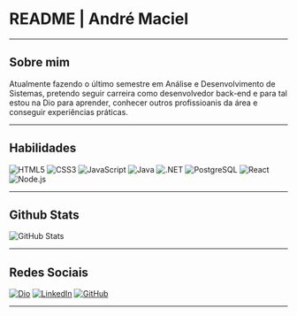 # **README | André Maciel**
---
## **Sobre mim**

Atualmente fazendo o último semestre em Análise e Desenvolvimento de Sistemas, pretendo seguir carreira como desenvolvedor back-end e para tal estou na Dio para aprender, conhecer outros profissioanis da área e  conseguir experiências práticas.
___

## **Habilidades**
![HTML5](https://img.shields.io/badge/HTML5-000?logo=html5&logoColor=FFF&color=E34F26) ![CSS3](https://img.shields.io/badge/CSS3-000?logoColor=FFF&logo=css3&color=1572B6) ![JavaScript](https://img.shields.io/badge/JavaScript-000?logo=javascript&logoColor=FFF&color=F7DF1E) ![Java](https://img.shields.io/badge/Spring-000?logo=spring&logoColor=FFF&color=6DB33F) ![.NET](https://img.shields.io/badge/.NET-000?logo=.net&logoColor=FFF&color=512BD4) ![PostgreSQL](https://img.shields.io/badge/PostgreSQL-000?logo=postgresql&logoColor=FFF&color=4169E1) ![React](https://img.shields.io/badge/React-000?logo=react&logoColor=FFF&color=61DAFB) ![Node.js](https://img.shields.io/badge/Node.js-000?logo=node.js&logoColor=FFF&color=339933)
___

## **Github Stats**
![GitHub Stats](https://github-readme-stats.vercel.app/api?username=andre-r-maciel&theme=tokyonight&bg_color=1A1B27&border_color=30A3DC&show_icons=true&icon_color=BB94F2&title_color=6295D9&text_color=38BDAE&hide=stars)
___

## **Redes Sociais**
[![Dio](https://img.shields.io/badge/Digital%20Innovation%20One-0A46FA)](https://www.dio.me/users/maciel_andre_rodrigues) [![LinkedIn](https://img.shields.io/badge/LinkedIn-000?logo=linkedIn&logoColor=FFF&color=0A66C2)](https://www.linkedin.com/in/andr%C3%A9-rodrigues-maciel/) [![GitHub](https://img.shields.io/badge/GitHub-000?logo=gitHub&logoColor=FFF&color=181717)](https://github.com/andre-r-maciel)
___